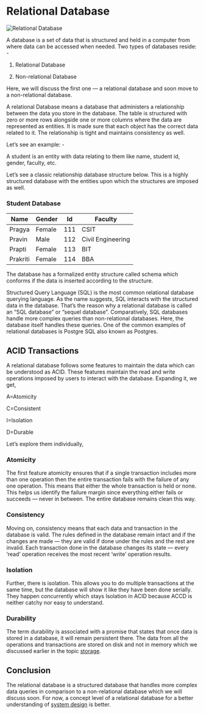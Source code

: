 # Relational Database

![Relational Database](https://miro.medium.com/max/1100/1*7G9vdSCtEiddaNyiUbvrRg.jpeg)

A database is a set of data that is structured and held in a computer from where data can be accessed when needed. Two types of databases reside: -

1. Relational Database

2. Non-relational Database

Here, we will discuss the first one — a relational database and soon move to a non-relational database.

A relational Database means a database that administers a relationship between the data you store in the database. The table is structured with zero or more rows alongside one or more columns where the data are represented as entities. It is made sure that each object has the correct data related to it. The relationship is tight and maintains consistency as well.

Let’s see an example: -

A student is an entity with data relating to them like name, student id, gender, faculty, etc.

Let’s see a classic relationship database structure below. This is a highly structured database with the entities upon which the structures are imposed as well.

### Student Database

| Name | Gender | Id | Faculty |
| ---- | ------ | -- | ------- |
| Pragya | Female | 111 | CSIT |
| Pravin | Male | 112 | Civil Engineering |
| Prapti | Female | 113 | BIT |
| Prakriti | Female | 114 | BBA |

The database has a formalized entity structure called schema which conforms if the data is inserted according to the structure.

Structured Query Language (SQL) is the most common relational database querying language. As the name suggests, SQL interacts with the structured data in the database. That’s the reason why a relational database is called an “SQL database” or “sequel database”. Comparatively, SQL databases handle more complex queries than non-relational databases. Here, the database itself handles these queries. One of the common examples of relational databases is Postgre SQL also known as Postgres.

## ACID Transactions

A relational database follows some features to maintain the data which can be understood as ACID. These features maintain the read and write operations imposed by users to interact with the database. Expanding it, we get,

A=Atomicity

C=Consistent

I=Isolation

D=Durable

Let’s explore them individually,

### Atomicity

The first feature atomicity ensures that if a single transaction includes more than one operation then the entire transaction fails with the failure of any one operation. This means that either the whole transaction is held or none. This helps us identify the failure margin since everything either fails or succeeds — never in between. The entire database remains clean this way.

### Consistency

Moving on, consistency means that each data and transaction in the database is valid. The rules defined in the database remain intact and if the changes are made — they are valid if done under the rules and the rest are invalid. Each transaction done in the database changes its state — every ‘read’ operation receives the most recent ‘write’ operation results.

### Isolation

Further, there is isolation. This allows you to do multiple transactions at the same time, but the database will show it like they have been done serially. They happen concurrently which stays Isolation in ACID because ACCD is neither catchy nor easy to understand.

### Durability

The term durability is associated with a promise that states that once data is stored in a database, it will remain persistent there. The data from all the operations and transactions are stored on disk and not in memory which we discussed earlier in the topic [storage](https://github.com/Pragya2056/system-design-concepts-hacktoberfest2022/tree/master/Storage).

## Conclusion

The relational database is a structured database that handles more complex data queries in comparison to a non-relational database which we will discuss soon. For now, a concept level of a relational database for a better understanding of [system design](https://github.com/Pragya2056/system-design-concepts-hacktoberfest2022) is better.
